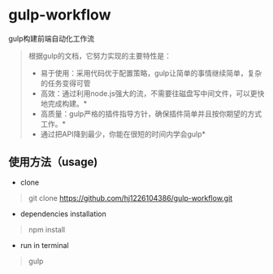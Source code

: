 ﻿# gulp-workflow
gulp构建前端自动化工作流
> 根据gulp的文档，它努力实现的主要特性是：
> * 易于使用：采用代码优于配置策略，gulp让简单的事情继续简单，复杂的任务变得可管
> * 高效：通过利用node.js强大的流，不需要往磁盘写中间文件，可以更快地完成构建。*
> * 高质量：gulp严格的插件指导方针，确保插件简单并且按你期望的方式工作。*
> * 通过把API降到最少，你能在很短的时间内学会gulp*
## 使用方法（usage)
- clone 
> git clone https://github.com/hj1226104386/gulp-workflow.git
- dependencies installation
> npm install
- run in terminal
> gulp
